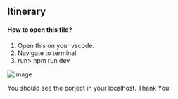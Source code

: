 ## Itinerary
#### How to open this file?
  1. Open this on your vscode.
  2. Navigate to terminal.
  3. run> npm run dev

![image](https://github.com/sweetybarua08/timetabled/assets/129261925/e1d77f6d-61b5-49c2-8373-a813c04a6966)



You should see the porject in your localhost.
Thank You!
